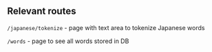## Relevant routes
`/japanese/tokenize` - page with text area to tokenize Japanese words

`/words` - page to see all words stored in DB
